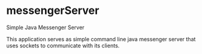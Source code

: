 messengerServer
===============

Simple Java Messenger Server

This application serves as simple command line java messenger server that uses sockets to communicate with its clients.
